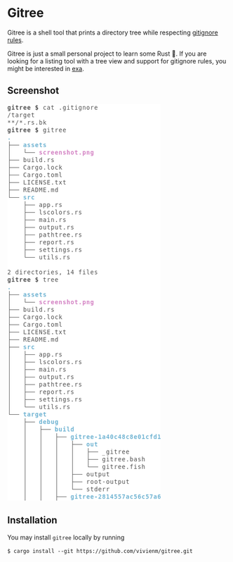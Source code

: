 # Gitree

Gitree is a shell tool that prints a directory tree while respecting [gitignore rules](https://git-scm.com/docs/gitignore).

Gitree is just a small personal project to learn some Rust :slightly_smiling_face:.
If you are looking for a listing tool with a tree view and support for gitignore rules, you might be interested in [exa](https://git-scm.com/docs/gitignore).

## Screenshot

![Screenshot](assets/screenshot.png)

## Installation

You may install `gitree` locally by running

```console
$ cargo install --git https://github.com/vivienm/gitree.git
```
